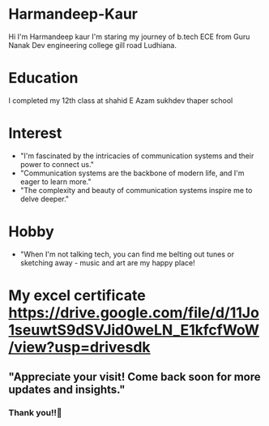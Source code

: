 # Harmandeep-Kaur
Hi I'm Harmandeep kaur 
I'm staring my journey of b.tech ECE from Guru Nanak Dev engineering college gill road Ludhiana.
# Education 
I completed my 12th class at shahid E Azam sukhdev thaper school 
# Interest
- "I'm fascinated by the intricacies of communication systems and their power to connect us."
- "Communication systems are the backbone of modern life, and I'm eager to learn more."
- "The complexity and beauty of communication systems inspire me to delve deeper."
# Hobby 
- "When I'm not talking tech, you can find me belting out tunes or sketching away - music and art are my happy place!
# My excel certificate https://drive.google.com/file/d/11Jo1seuwtS9dSVJid0weLN_E1kfcfWoW/view?usp=drivesdk
## "Appreciate your visit! Come back soon for more updates and insights."
### Thank you!!🙏
